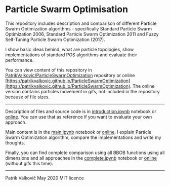 # Particle Swarm Optimisation

This repository includes description and comparison of different Particle Swarm Optimization algorithms - specifically Standard Particle Swarm Optimization 2006, Standard Particle Swarm Optimization 2011 and Fuzzy Self-Tuning Particle Swarm Optimization (2017).

I show basic ideas behind, what are particle topologies, show implementations of standard POS algorithms and evaluate their performance.

You can view content of this repository in [PatrikValkovic/ParticleSwarmOptimization](https://github.com/PatrikValkovic/ParticleSwarmOptimization/) repository or online [https://patrikvalkovic.github.io/ParticleSwarmOptimization](https://patrikvalkovic.github.io/ParticleSwarmOptimization). The online version contains particles movement in gifs, not included in the repository because of file sizes.

---------

Description of files and source code is in [introduction.ipynb](https://github.com/PatrikValkovic/ParticleSwarmOptimization/blob/master/introduction.ipynb) notebook or [online](https://patrikvalkovic.github.io/ParticleSwarmOptimization/introduction.html). You can use that as reference if you want to evaluate your own approach.

Main content is in the [main.ipynb](https://github.com/PatrikValkovic/ParticleSwarmOptimization/blob/master/main.ipynb) notebook or [online](https://patrikvalkovic.github.io/ParticleSwarmOptimization/main.html). I explain Particle Swarm Optimization algorithm, compare the implementations and write my thoughts.

Finally, you can find complete comparison using all BBOB functions using all dimensions and all approaches in the [complete.ipynb](https://github.com/PatrikValkovic/ParticleSwarmOptimization/blob/master/complete.ipynb) notebook or [online](https://patrikvalkovic.github.io/ParticleSwarmOptimization/complete.html) (without gifs this time).

--------

Patrik Valkovič
May 2020
MIT licence
